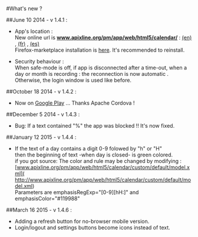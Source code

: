 ﻿#What's new ?



##June 10 2014 - v 1.4.1 :  
- App's location :  
New online url is **www.apixline.org/pm/app/web/html5/calendar/** : [(en)](http://www.apixline.org/pm/app/web/html5/calendar/en.html) , [(fr)](http://www.apixline.org/pm/app/web/html5/calendar/) , [(es)](http://www.apixline.org/pm/app/web/html5/calendar/es.html)   
Firefox-marketplace installation is [here](https://marketplace.firefox.com/app/fl-calendar). It's recommended to reinstall.

- Security behaviour :  
When safe-mode is off, if app is disconnected after a time-out, when  a day or month is recording : the reconnection is now automatic .  
Otherwise, the login window is used like before.  

##October 18 2014 - v 1.4.2 :  
- Now on [Google Play](https://play.google.com/store/apps/details?id=net.apixline.calendar&hl=en)
 ... Thanks Apache Cordova !
 
##December 5 2014 - v 1.4.3 :  
- Bug: If a text contained "%" the app was blocked !! 
  It's now fixed.
  
##January 12 2015 - v 1.4.4 :  
- If the text of a day contains a digit 0-9 folowed by "h" or "H"  
then the beginning of text -when day is closed- is green colored.  
if you got source:
The color and rule may be changed by modifying :  
  [www.apixline.org/pm/app/web/html5/calendar/custom/default/model.xml]( http://www.apixline.org/pm/app/web/html5/calendar/custom/default/model.xml)  
Parameters are emphasisRegExp="[0-9][hH:]" and emphasisColor="#119988"

##March 16 2015 - v 1.4.6 :  
- Adding a refresh button for no-browser mobile version.  
- Login/logout and settings buttons become icons instead of text. 
 